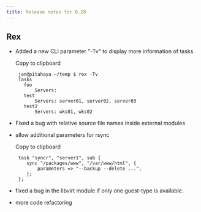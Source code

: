 ```yaml
---
title: Release notes for 0.28
---
```


## Rex

-   Added a new CLI parameter "-Tv" to display more information of tasks.

    Copy to clipboard

         jan@pitahaya ~/temp $ rex -Tv
         Tasks
           foo                            
               Servers: 
           test                           
               Servers: server01, server02, server03
           test2                          
               Servers: wks01, wks02
         

-   Fixed a bug with relative source file names inside external modules

-   allow additional parameters for rsync

    Copy to clipboard

         task "syncr", "server1", sub {
            sync "/packages/www", "/var/www/html", {
                parameters => "--backup --delete ...",   
            };
         };

-   fixed a bug in the libvirt module if only one guest-type is available.

-   more code refactoring


